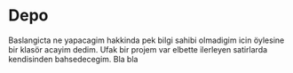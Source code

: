 # Depo
Baslangicta ne yapacagim hakkinda pek bilgi sahibi olmadigim icin öylesine bir klasör acayim dedim. Ufak bir projem var elbette ilerleyen satirlarda kendisinden bahsedecegim.
Bla bla
